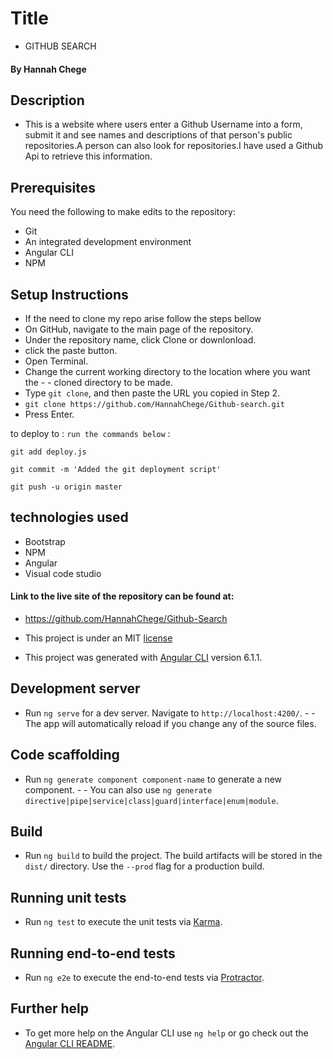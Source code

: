 # Title

- GITHUB SEARCH

#### By Hannah Chege

## Description
- This is a website where users enter a Github Username into a form, submit it and see names and descriptions of that person's public repositories.A person can also look for repositories.I have used a Github Api to retrieve this information.

## Prerequisites
  You need the following to make edits to the repository:
  - Git
  - An integrated development environment
  - Angular CLI
  - NPM


## Setup Instructions
- If the need to clone my repo arise follow the steps bellow
- On GitHub, navigate to the main page of the repository.
- Under the repository name, click Clone or downlonload.
- click the paste button.
- Open Terminal.
- Change the current working directory to the location where you want the - - cloned directory to be made.
- Type `git clone`, and then paste the URL you copied in Step 2.
- `git clone https://github.com/HannahChege/Github-search.git`
- Press Enter.

to deploy to :
`run the commands below` :

`git add deploy.js`

`git commit -m 'Added the git deployment script'`

`git push -u origin master`

## technologies used
- Bootstrap
- NPM
- Angular
- Visual code studio


#### Link to the live site of the repository can be found at:
 - https://github.com/HannahChege/Github-Search


- This project is under an MIT [license](LICENSE)


- This project was generated with [Angular CLI](https://github.com/angular/angular-cli) version 6.1.1.

## Development server

- Run `ng serve` for a dev server. Navigate to `http://localhost:4200/`. - -  The app will automatically reload if you change any of the source files.

## Code scaffolding

- Run `ng generate component component-name` to generate a new component. - - You can also use `ng generate directive|pipe|service|class|guard|interface|enum|module`.

## Build

- Run `ng build` to build the project. The build artifacts will be stored in the `dist/` directory. Use the `--prod` flag for a production build.

## Running unit tests

- Run `ng test` to execute the unit tests via [Karma](https://karma-runner.github.io).

## Running end-to-end tests

- Run `ng e2e` to execute the end-to-end tests via [Protractor](http://www.protractortest.org/).

## Further help

- To get more help on the Angular CLI use `ng help` or go check out the [Angular CLI README](https://github.com/angular/angular-cli/blob/master/README.md).